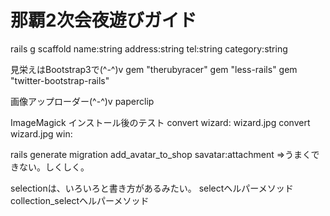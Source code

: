 那覇2次会夜遊びガイド
==

rails g scaffold name:string address:string tel:string category:string


見栄えはBootstrap3で(^-^)v
gem "therubyracer"
gem "less-rails"
gem "twitter-bootstrap-rails"

画像アップローダー(^-^)v
paperclip

ImageMagick
インストール後のテスト
convert wizard: wizard.jpg
convert wizard.jpg win:


rails generate migration add_avatar_to_shop savatar:attachment
⇒うまくできない。しくしく。

selectionは、いろいろと書き方があるみたい。
selectヘルパーメソッド
collection_selectヘルパーメソッド


